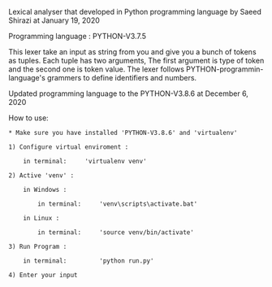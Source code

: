 Lexical analyser that developed in Python programming language by Saeed Shirazi at January 19, 2020

Programming language : PYTHON-V3.7.5

This lexer take an input as string from you and give you a bunch of tokens as tuples. Each tuple has two arguments, The first argument is type of token and the second one is token value. The lexer follows PYTHON-programmin-language's grammers to define identifiers and numbers.

Updated programming language to the PYTHON-V3.8.6 at December 6, 2020


How to use:
    
    * Make sure you have installed 'PYTHON-V3.8.6' and 'virtualenv'

    1) Configure virtual enviroment :

        in terminal:     'virtualenv venv'
    
    2) Active 'venv' :

        in Windows : 
            
            in terminal:     'venv\scripts\activate.bat'
        
        in Linux : 
            
            in terminal:     'source venv/bin/activate'
    
    3) Run Program :

        in terminal:         'python run.py'
    
    4) Enter your input
